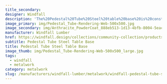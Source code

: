 ```yaml
---
title_secondary:
designer: Windfall
description: 'The%20Pedestal%20Tube%20Steel%20table%20base%20is%20constructed%20of%20heavy%20duty%204%u201D%20square%20tube%20steel%20and%201/4%u201D%20steel%20top%20and%20bottom%20plates.%20The%20table%20base%20is%20available%20in%20three%20heights%20-%2027%u201D%2C%2032%u201D%2C%20or%2040%u201D%20%28not%20including%20tabletop%29.%20The%20bottom%20plate%20is%2024%u201D%20in%20diameter%20and%20designed%20to%20be%20mounted%20to%20the%20floor.%20The%20diameter%20of%A0the%20top%20plate%20varies%20to%20accommodate%2036%u201D%2C%2048%u201D%20or%2054%u201D%20round%20tabletops%20with%20a%205%u201D%20overhang%20all%20around.%20The%20tube%20steel%20table%A0base%A0is%20available%A0in%20natural%20steel%20with%20clear%20coat%2C%20Anthracite%20gray%20powder%20coat%2C%20black%20powder%20coat%20and%20Penetrol%20oil.%20Custom%20colors%20are%20available.%20%A0Our%20metalwork%20is%20made%20to%20order%20in%20Olympia%2C%20Washington.%20Samples%20unavailable%20at%20this%20time.'
image_primary: img/Pedestal_Tube-Rendering-Web-500x500.jpg
image_secondary: img/Anthracite_PowderCoat_888eb513-1d13-4bfb-8004-5eac0dfa6a07_1024x1024.jpg
manufacturer: Windfall Lumber
href: https://windfall.design/collections/community-collection/products/community-pedestal-tube-steel-table-base
subtitle: Pedestal Tube Steel Table Base
title: Pedestal Tube Steel Table Base
image_thumb: img/Pedestal_Tube-Rendering-Web-500x500_large.jpg
tags:
  - windfall
  - metalwork
category: metalwork
slug: /manufacturers/windfall-lumber/metalwork/windfall-pedestal-tube-steel-table-base
---
```

